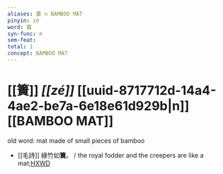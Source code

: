 ```yaml
---
aliases: 簀 n BAMBOO MAT
pinyin: zé
word: 簀
syn-func: n
sem-feat: 
total: 1
concept: BAMBOO MAT 
---
```

# [[簀]] *[[zé]]*  [[uuid-8717712d-14a4-4ae2-be7a-6e18e61d929b|n]] [[BAMBOO MAT]]
old word: mat made of small pieces of bamboo
 - [[毛詩]] 綠竹如**簀**。 / the royal fodder and the creepers are like a mat;[HXWD](https://hxwd.org/textview.html?location=KR1c0001_tls_005-5a.3)
